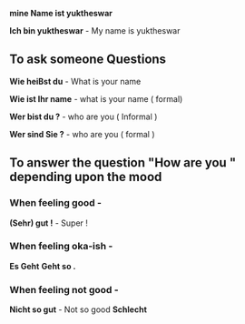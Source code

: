 
**mine Name ist yuktheswar**

**Ich bin yuktheswar** - My name is yuktheswar

## To ask someone Questions 

**Wie heiBst du** - What is your name 

**Wie ist Ihr name** - what is your name ( formal)

**Wer bist du ?** - who are you ( Informal )

**Wer sind Sie ?** - who are you ( formal )


## To answer the question "How are you " depending upon the mood


### When feeling good - 
**(Sehr) gut !** - Super !

### When feeling oka-ish - 
**Es Geht** 
**Geht so .**

### When feeling not good  - 

**Nicht so gut** - Not so good 
**Schlecht** 




